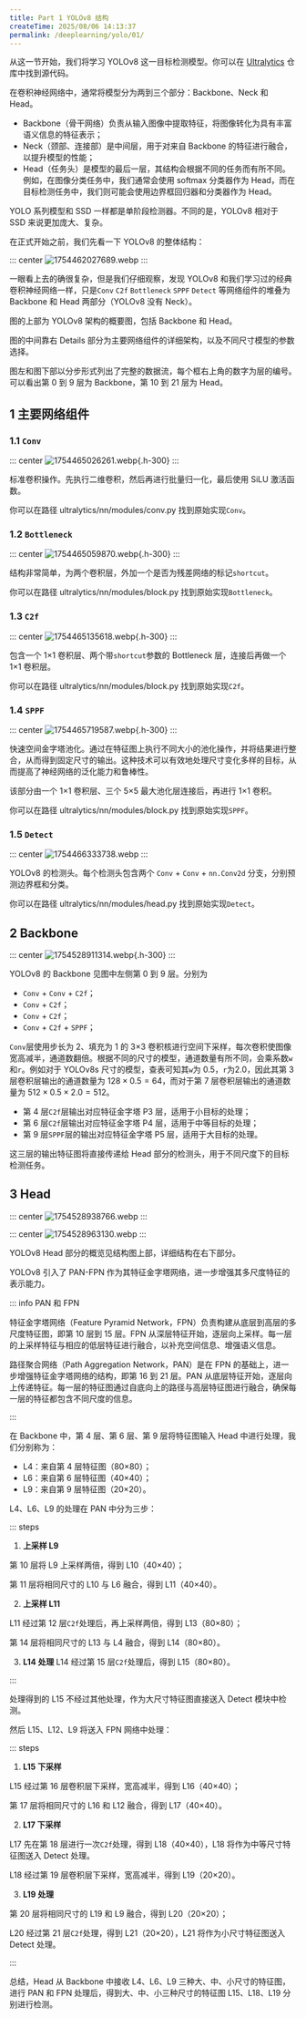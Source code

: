 ```yaml
---
title: Part 1 YOLOv8 结构
createTime: 2025/08/06 14:13:37
permalink: /deeplearning/yolo/01/
---
```


从这一节开始，我们将学习 YOLOv8 这一目标检测模型。你可以在 [Ultralytics](https://github.com/ultralytics/ultralytics) 仓库中找到源代码。

在卷积神经网络中，通常将模型分为两到三个部分：Backbone、Neck 和 Head。

- Backbone（骨干网络）负责从输入图像中提取特征，将图像转化为具有丰富语义信息的特征表示；
- Neck（颈部、连接部）是中间层，用于对来自 Backbone 的特征进行融合，以提升模型的性能；
- Head（任务头）是模型的最后一层，其结构会根据不同的任务而有所不同。例如，在图像分类任务中，我们通常会使用 softmax 分类器作为 Head，而在目标检测任务中，我们则可能会使用边界框回归器和分类器作为 Head。

YOLO 系列模型和 SSD 一样都是单阶段检测器。不同的是，YOLOv8 相对于 SSD 来说更加庞大、复杂。

在正式开始之前，我们先看一下 YOLOv8 的整体结构：

::: center
![1754462027689.webp](https://oss.yoake.cc/art/deeplearning/1754462027689.webp) 
:::

一眼看上去的确很复杂，但是我们仔细观察，发现 YOLOv8 和我们学习过的经典卷积神经网络一样，只是`Conv` `C2f` `Bottleneck` `SPPF` `Detect` 等网络组件的堆叠为 Backbone 和 Head 两部分（YOLOv8 没有 Neck）。

图的上部为 YOLOv8 架构的概要图，包括 Backbone 和 Head。

图的中间靠右 Details 部分为主要网络组件的详细架构，以及不同尺寸模型的参数选择。

图左和图下部以分步形式列出了完整的数据流，每个框右上角的数字为层的编号。可以看出第 0 到 9 层为 Backbone，第 10 到 21 层为 Head。

## 1 主要网络组件

### 1.1 `Conv`

::: center
![1754465026261.webp](https://oss.yoake.cc/art/deeplearning/1754465026261.webp){.h-300}
:::

标准卷积操作。先执行二维卷积，然后再进行批量归一化，最后使用 SiLU 激活函数。

你可以在路径 ultralytics/nn/modules/conv.py 找到原始实现`Conv`。

### 1.2 `Bottleneck`

::: center
![1754465059870.webp](https://oss.yoake.cc/art/deeplearning/1754465059870.webp){.h-300}
:::

结构非常简单，为两个卷积层，外加一个是否为残差网络的标记`shortcut`。

你可以在路径 ultralytics/nn/modules/block.py 找到原始实现`Bottleneck`。

### 1.3 `C2f`

::: center
![1754465135618.webp](https://oss.yoake.cc/art/deeplearning/1754465135618.webp){.h-300}
:::

包含一个 1×1 卷积层、两个带`shortcut`参数的 Bottleneck 层，连接后再做一个 1×1 卷积层。

你可以在路径 ultralytics/nn/modules/block.py 找到原始实现`C2f`。

### 1.4 `SPPF`

::: center
![1754465719587.webp](https://oss.yoake.cc/art/deeplearning/1754465719587.webp){.h-300}
:::

快速空间金字塔池化。通过在特征图上执行不同大小的池化操作，并将结果进行整合，从而得到固定尺寸的输出。这种技术可以有效地处理尺寸变化多样的目标，从而提高了神经网络的泛化能力和鲁棒性。

该部分由一个 1×1 卷积层、三个 5×5 最大池化层连接后，再进行 1×1 卷积。

你可以在路径 ultralytics/nn/modules/block.py 找到原始实现`SPPF`。

### 1.5 `Detect`

::: center
![1754466333738.webp](https://oss.yoake.cc/art/deeplearning/1754466333738.webp) 
:::

YOLOv8 的检测头。每个检测头包含两个 `Conv` + `Conv` + `nn.Conv2d` 分支，分别预测边界框和分类。

你可以在路径 ultralytics/nn/modules/head.py 找到原始实现`Detect`。

## 2 Backbone

::: center
![1754528911314.webp](https://oss.yoake.cc/art/deeplearning/1754528911314.webp){.h-300}
:::

YOLOv8 的 Backbone 见图中左侧第 0 到 9 层。分别为

- `Conv` + `Conv` + `C2f`；
- `Conv` + `C2f`；
- `Conv` + `C2f`；
- `Conv` + `C2f` + `SPPF`；

`Conv`层使用步长为 2、填充为 1 的 3×3 卷积核进行空间下采样，每次卷积使图像宽高减半，通道数翻倍。根据不同的尺寸的模型，通道数量有所不同，会乘系数`w`和`r`。例如对于 YOLOv8s 尺寸的模型，查表可知其`w`为 0.5，`r`为2.0，因此其第 3 层卷积层输出的通道数量为 $128 \times 0.5 = 64$，而对于第 7 层卷积层输出的通道数量为 $512 \times 0.5 \times 2.0 = 512$。

- 第 4 层`C2f`层输出对应特征金字塔 P3 层，适用于小目标的处理；
- 第 6 层`C2f`层输出对应特征金字塔 P4 层，适用于中等目标的处理；
- 第 9 层`SPPF`层的输出对应特征金字塔 P5 层，适用于大目标的处理。

这三层的输出特征图将直接传递给 Head 部分的检测头，用于不同尺度下的目标检测任务。

## 3 Head

::: center
![1754528938766.webp](https://oss.yoake.cc/art/deeplearning/1754528938766.webp)
:::

::: center
![1754528963130.webp](https://oss.yoake.cc/art/deeplearning/1754528963130.webp)
:::

YOLOv8 Head 部分的概览见结构图上部，详细结构在右下部分。

YOLOv8 引入了 PAN-FPN 作为其特征金字塔网络，进一步增强其多尺度特征的表示能力。

::: info PAN 和 FPN

特征金字塔网络（Feature Pyramid Network，FPN）负责构建从底层到高层的多尺度特征图，即第 10 层到 15 层。FPN 从深层特征开始，逐层向上采样。每一层的上采样特征与相应的低层特征进行融合，以补充空间信息、增强语义信息。

路径聚合网络（Path Aggregation Network，PAN）是在 FPN 的基础上，进一步增强特征金字塔网络的结构，即第 16 到 21 层。PAN 从底层特征开始，逐层向上传递特征。每一层的特征图通过自底向上的路径与高层特征图进行融合，确保每一层的特征都包含不同尺度的信息。

:::

在 Backbone 中，第 4 层、第 6 层、第 9 层将特征图输入 Head 中进行处理，我们分别称为：

- L4：来自第 4 层特征图（80×80）；
- L6：来自第 6 层特征图（40×40）；
- L9：来自第 9 层特征图（20×20）。

L4、L6、L9 的处理在 PAN 中分为三步：

::: steps

1. **上采样 L9**

第 10 层将 L9 上采样两倍，得到 L10（40×40）；

第 11 层将相同尺寸的 L10 与 L6 融合，得到 L11（40×40）。

2. **上采样 L11**

L11 经过第 12 层`C2f`处理后，再上采样两倍，得到 L13（80×80）；

第 14 层将相同尺寸的 L13 与 L4 融合，得到 L14（80×80）。

3. **L14 处理**
L14 经过第 15 层`C2f`处理后，得到 L15（80×80）。

:::

处理得到的 L15 不经过其他处理，作为大尺寸特征图直接送入 Detect 模块中检测。

然后 L15、L12、L9 将送入 FPN 网络中处理：

::: steps

1. **L15 下采样**

L15 经过第 16 层卷积层下采样，宽高减半，得到 L16（40×40）；

第 17 层将相同尺寸的 L16 和 L12 融合，得到 L17（40×40）。

2. **L17 下采样**

L17 先在第 18 层进行一次`C2f`处理，得到 L18（40×40），L18 将作为中等尺寸特征图送入 Detect 处理。

L18 经过第 19 层卷积层下采样，宽高减半，得到 L19（20×20）。

3. **L19 处理**

第 20 层将相同尺寸的 L19 和 L9 融合，得到 L20（20×20）；

L20 经过第 21 层`C2f`处理，得到 L21（20×20），L21 将作为小尺寸特征图送入 Detect 处理。

:::

总结，Head 从 Backbone 中接收 L4、L6、L9 三种大、中、小尺寸的特征图，进行 PAN 和 FPN 处理后，得到大、中、小三种尺寸的特征图 L15、L18、L19 分别进行检测。